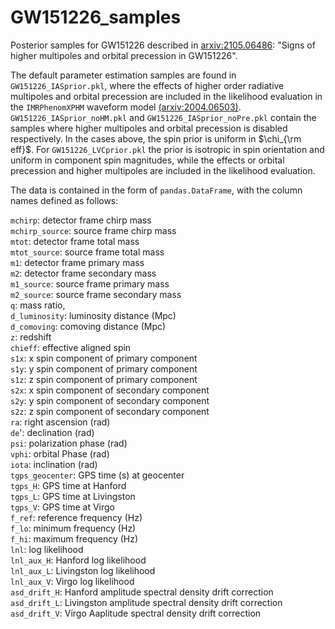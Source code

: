 # GW151226_samples
Posterior samples for GW151226 described in [arxiv:2105.06486](https://arxiv.org/abs/2105.06486): "Signs of higher multipoles and orbital precession in GW151226".

The default parameter estimation samples are found in ```GW151226_IASprior.pkl```, where the effects of higher order radiative multipoles and orbital precession are included in the likelihood evaluation in the ```IMRPhenomXPHM``` waveform model [(arxiv:2004.06503)](https://arxiv.org/abs/2004.06503). ```GW151226_IASprior_noHM.pkl``` and ```GW151226_IASprior_noPre.pkl``` contain the samples where higher multipoles and orbital precession is disabled respectively. In the cases above, the spin prior is uniform in $`\chi_{\rm eff}`$. For ```GW151226_LVCprior.pkl``` the prior is isotropic in spin orientation and uniform in component spin magnitudes, while the effects or orbital precession and higher multipoles are included in the likelihood evaluation.

The data is contained in the form of ```pandas.DataFrame```, with the column names defined as follows:  

```mchirp```: detector frame chirp mass  
```mchirp_source```: source frame chirp mass  
               ```mtot```: detector frame total mass  
               ```mtot_source```: source frame total mass  
               ```m1```: detector frame primary mass  
               ```m2```: detector frame secondary mass  
               ```m1_source```: source frame primary mass  
               ```m2_source```: source frame secondary mass  
               ```q```: mass ratio,  
               ```d_luminosity```: luminosity distance (Mpc)  
               ```d_comoving```: comoving distance (Mpc)  
               ```z```: redshift  
               ```chieff```: effective aligned spin  
               ```s1x```: x spin component of primary component  
               ```s1y```: y spin component of primary component  
               ```s1z```: z spin component of primary component  
               ```s2x```: x spin component of secondary component  
               ```s2y```: y spin component of secondary component  
               ```s2z```: z spin component of secondary component  
               ```ra```: right ascension (rad)  
               ```de```': declination (rad)  
               ```psi```: polarization phase (rad)  
               ```vphi```: orbital Phase (rad)  
               ```iota```: inclination (rad)  
               ```tgps_geocenter```: GPS time (s) at geocenter  
               ```tgps_H```: GPS time at Hanford  
               ```tgps_L```: GPS time at Livingston  
               ```tgps_V```: GPS time at Virgo  
               ```f_ref```: reference frequency (Hz)  
               ```f_lo```: minimum frequency (Hz)  
               ```f_hi```: maximum frequency (Hz)  
               ```lnl```: log likelihood  
               ```lnl_aux_H```: Hanford log likelihood  
               ```lnl_aux_L```: Livingston log likelihood  
               ```lnl_aux_V```: Virgo log likelihood  
               ```asd_drift_H```: Hanford amplitude spectral density drift correction  
               ```asd_drift_L```: Livingston amplitude spectral density drift correction  
               ```asd_drift_V```: Virgo Aaplitude spectral density drift correction
